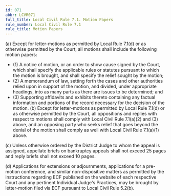 ```yaml
---
id: 071
abbr: LCVR071
full_title: Local Civil Rule 7.1. Motion Papers
rule_number: Local Civil Rule 7.1
rule_title: Motion Papers
---
```


(a) Except for letter-motions as permitted by Local Rule 7.1(d) or as otherwise permitted
by the Court, all motions shall include the following motion papers:

  * (1) A notice of motion, or an order to show cause signed by the Court, which shall
specify the applicable rules or statutes pursuant to which the motion is brought, and shall specify the
relief sought by the motion;
  * (2) A memorandum of law, setting forth the cases and other authorities relied upon
in support of the motion, and divided, under appropriate headings, into as many parts as there are
issues to be determined; and
  * (3) Supporting affidavits and exhibits thereto containing any factual information and
portions of the record necessary for the decision of the motion.
(b) Except for letter-motions as permitted by Local Rule 7.1(d) or as otherwise permitted by
the Court, all oppositions and replies with respect to motions shall comply with Local Civil Rule
7.1(a)(2) and (3) above, and an opposing party who seeks relief that goes beyond the denial of the
motion shall comply as well with Local Civil Rule 7.1(a)(1) above.

(c) Unless otherwise ordered by the District Judge to whom the appeal is assigned, appellate
briefs on bankruptcy appeals shall not exceed 25 pages and reply briefs shall not exceed 10 pages.

(d) Applications for extensions or adjournments, applications for a pre-motion conference, and similar non-dispositive matters as permitted by the instructions regarding ECF published on the
website of each respective Court and any pertinent Individual Judge's Practices, may be brought by
letter-motion filed via ECF pursuant to Local Civil Rule 5.2(b).